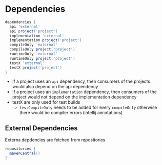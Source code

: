 # Dependencies

```gradle
dependencies {
  api 'external'
  api project('project')
  implementation 'external'
  implementation project('project')
  compileOnly 'external'
  compileOnly project('project')
  runtimeOnly 'external'
  runtimeOnly project('project')
  testX 'external'
  testX project('project')
}
```

- If a project uses an `api` dependency, then consumers of the projects would
  also depend on the api dependency
- If a project uses an `implementation` dependency, then consumers of the
  project would not depend on the implementation dependency
- testX are only used for test builds
  - `testCompileOnly` needs to be added for every `compileOnly` otherwise there
    would be compiler errors (intellij annotations)

## External Dependencies

Externa depdencies are fetched from repositories

```gradle
repositories {
  mavenCentral()
}
```
